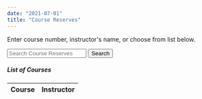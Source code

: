 ```yaml
---
date: "2021-07-01"
title: "Course Reserves"
---
```


<form enctype="application/x-www-form-urlencoded; charset=utf-8" action="http://sherlock.whitman.edu/primo_library/libweb/action/dlSearch.do" target="_self" method="get" name="searchForm" class="formtab1" id="simple"><input type="hidden" value="WHITC" name="institution">
<input type="hidden" value="WHITC" name="vid">
<input type="hidden" value="cr_tab" name="tab">
<input type="hidden" name="search_scope" value="whitc_cr">
<input type="hidden" value="Basic" name="mode">

<input type="hidden" value="GUEST" name="group">
<input type="hidden" value="true" name="onCampus">
<input type="hidden" value="full" name="displayMode">
<input type="hidden" name="query" id="primoQuery">
<input type="hidden" value="true" name="highlight">
<input type="hidden" value="all" name="displayField">
<div style="margin-left:auto;margin-right:auto">

Enter course number, instructor's name, or choose from list below.
<div class="mdi-action-search black-text icon323"></div>
<input type="text" placeholder="Search Course Reserves" value="" id="primoQueryTemp" class="form-control">
<button class="btn white-text waves-effect waves-light" id="search-button" style="display:inline">Search</button>

</div>
</form>
<div style="margin-left:auto;margin-right:auto;clear:both">
<h5>List of Courses</h5>
<ul id="class" class="collection"></ul>
<table class="responsive-table">
<thead>
<tr>
<th data-field="id">Course</th>
<th data-field="name">Instructor</th>
</tr>
</thead>
<tbody id="tbd-course"></tbody>
</table>
<div id="loading" style="width:30%;margin-left:auto;margin-right:auto">
<div class="preloader-wrapper big active">
<div class="spinner-layer spinner-blue-only">
<div class="circle-clipper left">
<div class="circle "></div>
</div>
</div>
</div>
</div>
</div>
<script>
const Strings = {};
Strings.orEmpty = function( x ) {
	if (x === undefined && typeof x == 'undefined'){
        return "";
	}else{
		return x;
	}
};
$(document).ready(function(e) {
	$.ajax({
                            url: 'https://penrose.whitman.edu/php/coursereserve.php',
                            type: 'GET',
                            dataType: 'json'
 							}).done(function( msg ) {
								$('#loading').html('<p></p>');
								for(var prop in msg){
								var arr = $.map(msg[prop].instructor, function(el) { return el; });
								sname=' ';						
								if(arr.length==1){
									sname= Strings.orEmpty(arr[0].first_name)+' '+ Strings.orEmpty(arr[0].last_name);
								}
								if(arr.length>=2){
									sname= Strings.orEmpty(arr[0].first_name)+' '+ Strings.orEmpty(arr[0].last_name)+'/'+ Strings.orEmpty(arr[1].first_name)+' '+ Strings.orEmpty(arr[1].last_name);	
								}
								 var output='<tr><td><a href="http://sherlock.whitman.edu/primo_library/libweb/action/dlSearch.do?institution=WHITC&vid=WHITC_NEW&tab=default_tab&mode=Basic&group=GUEST&onCampus=true&displayMode=full&displayField=all&search_scope=whitc_cr&query=any,contains,'+msg[prop].code+'">'+msg[prop].code+'</a></td><td>'+sname+'</td></tr>';
								$('#tbd-course').append(output);
								}
   							 });
	$("#primoQueryTemp").change(function(){
			$("#primoQuery").val("any,contains," + $("#primoQueryTemp").val());
	})
	$('#search-button').click(function(){
		$('#simple').submit();
	});
});
</script>